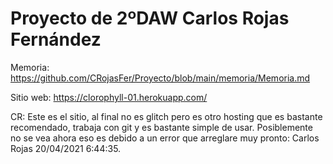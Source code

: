 # Proyecto de 2ºDAW Carlos Rojas Fernández



Memoria: https://github.com/CRojasFer/Proyecto/blob/main/memoria/Memoria.md


Sitio web: https://clorophyll-01.herokuapp.com/ 

CR: Este es el sitio, al final no es glitch 
    pero es otro hosting que es bastante recomendado, trabaja con git y es bastante simple de usar.
    Posiblemente no se vea ahora eso es debido a un error que arreglare muy pronto: Carlos Rojas 20/04/2021  6:44:35.

